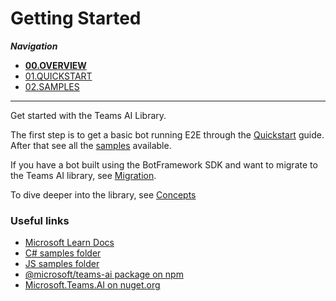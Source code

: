 # Getting Started

_**Navigation**_
- [**00.OVERVIEW**](./README.md)
- [01.QUICKSTART](./QUICKSTART.md)
- [02.SAMPLES](./SAMPLES.md)
___

Get started with the Teams AI Library.

The first step is to get a basic bot running E2E through the [Quickstart](./QUICKSTART.md) guide. After that see all the [samples](./SAMPLES.md) available.

If you have a bot built using the BotFramework SDK and want to migrate to the Teams AI library, see [Migration](./MIGRATION/README.md).

To dive deeper into the library, see [Concepts](./CONCEPTS/README.md)

### Useful links

- [Microsoft Learn Docs](https://learn.microsoft.com/en-us/microsoftteams/platform/bots/how-to/teams%20conversational%20ai/teams-conversation-ai-overview)
- [C# samples folder](https://github.com/microsoft/teams-ai/tree/main/dotnet/samples)
- [JS samples folder](https://github.com/microsoft/teams-ai/tree/main/js/samples)
- [@microsoft/teams-ai package on npm](https://www.npmjs.com/package/@microsoft/teams-ai)
- [Microsoft.Teams.AI on nuget.org](https://www.nuget.org/packages/Microsoft.Teams.AI)

